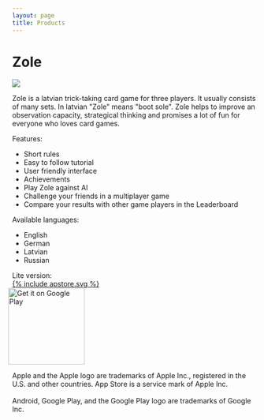 ```yaml
---
layout: page
title: Products
---
```


# Zole

<img src="../img/zole.png"/>

<p>Zole is a latvian trick-taking card game for three players. It usually consists of many sets. In latvian "Zole" means "boot sole".
Zole helps to improve an observation capacity, strategical thinking and promises a lot of fun for everyone who loves card games.<p>

Features:
<ul>
<li>Short rules</li>
<li>Easy to follow tutorial</li>
<li>User friendly interface</li>
<li>Achievements</li>
<li>Play Zole against AI</li>
<li>Challenge your friends in a multiplayer game</li>
<li>Compare your results with other game players in the Leaderboard</li>
</ul>


Available languages:
<ul>
<li>English</li>
<li>German</li>
<li>Latvian</li>
<li>Russian</li>
</ul>

Lite version:<br />
<a href="https://itunes.apple.com/us/app/zole-lite/id979915717?mt=8"><span>{% include apstore.svg %}</span></a><br />
<a href='https://play.google.com/store/apps/details?id=lv.hansagames.zolelite&utm_source=global_co&utm_medium=prtnr&utm_content=Mar2515&utm_campaign=PartBadge&pcampaignid=MKT-Other-global-all-co-prtnr-py-PartBadge-Mar2515-1'><img style="width:155px;vertical-align: top;display: block;margin: 0 -8px;" alt='Get it on Google Play' src='https://play.google.com/intl/en_us/badges/images/generic/en_badge_web_generic.png'/></a>

<p class="legal">
Apple and the Apple logo are trademarks of Apple Inc., registered in the U.S. and other countries. App Store is a service mark of Apple Inc.<br />
<br />
Android, Google Play, and the Google Play logo are trademarks of Google Inc.
</p>
